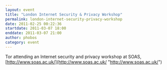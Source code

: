 ```yaml
---
layout: event
title: "London Internet Security & Privacy Workshop"
permalink: london-internet-security-privacy-workshop
date: 2011-02-25 00:22:36
startdate: 2011-03-07 18:00
enddate: 2011-03-07 21:00
author: phobos
category: event
---
```


Tor attending an Internet security and privacy workshop at SOAS, [http://www.soas.ac.uk/](http://www.soas.ac.uk/ "http://www.soas.ac.uk/")
